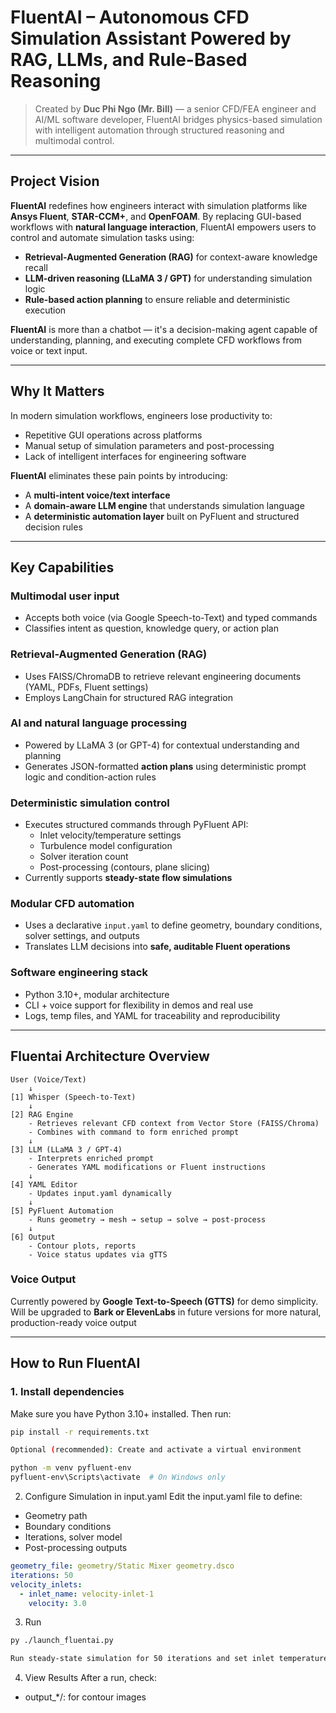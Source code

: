 # FluentAI – Autonomous CFD Simulation Assistant Powered by RAG, LLMs, and Rule-Based Reasoning

> Created by **Duc Phi Ngo (Mr. Bill)** — a senior CFD/FEA engineer and AI/ML software developer, FluentAI bridges physics-based simulation with intelligent automation through structured reasoning and multimodal control.

---

## Project Vision

**FluentAI** redefines how engineers interact with simulation platforms like **Ansys Fluent**, **STAR-CCM+**, and **OpenFOAM**. By replacing GUI-based workflows with **natural language interaction**, FluentAI empowers users to control and automate simulation tasks using:

- **Retrieval-Augmented Generation (RAG)** for context-aware knowledge recall  
- **LLM-driven reasoning (LLaMA 3 / GPT)** for understanding simulation logic  
- **Rule-based action planning** to ensure reliable and deterministic execution  

**FluentAI** is more than a chatbot — it's a decision-making agent capable of understanding, planning, and executing complete CFD workflows from voice or text input.

---

## Why It Matters

In modern simulation workflows, engineers lose productivity to:
- Repetitive GUI operations across platforms
- Manual setup of simulation parameters and post-processing
- Lack of intelligent interfaces for engineering software

**FluentAI** eliminates these pain points by introducing:
- A **multi-intent voice/text interface**
- A **domain-aware LLM engine** that understands simulation language
- A **deterministic automation layer** built on PyFluent and structured decision rules

---

## Key Capabilities

### Multimodal user input
- Accepts both voice (via Google Speech-to-Text) and typed commands
- Classifies intent as question, knowledge query, or action plan

### Retrieval-Augmented Generation (RAG)
- Uses FAISS/ChromaDB to retrieve relevant engineering documents (YAML, PDFs, Fluent settings)
- Employs LangChain for structured RAG integration

### AI and natural language processing
- Powered by LLaMA 3 (or GPT-4) for contextual understanding and planning
- Generates JSON-formatted **action plans** using deterministic prompt logic and condition-action rules

### Deterministic simulation control
- Executes structured commands through PyFluent API:
  - Inlet velocity/temperature settings
  - Turbulence model configuration
  - Solver iteration count
  - Post-processing (contours, plane slicing)
- Currently supports **steady-state flow simulations**

### Modular CFD automation
- Uses a declarative `input.yaml` to define geometry, boundary conditions, solver settings, and outputs
- Translates LLM decisions into **safe, auditable Fluent operations**

### Software engineering stack
- Python 3.10+, modular architecture
- CLI + voice support for flexibility in demos and real use
- Logs, temp files, and YAML for traceability and reproducibility

---

## Fluentai Architecture Overview
```
User (Voice/Text)
    ↓
[1] Whisper (Speech-to-Text)
    ↓
[2] RAG Engine
    - Retrieves relevant CFD context from Vector Store (FAISS/Chroma)
    - Combines with command to form enriched prompt
    ↓
[3] LLM (LLaMA 3 / GPT-4)
    - Interprets enriched prompt
    - Generates YAML modifications or Fluent instructions
    ↓
[4] YAML Editor
    - Updates input.yaml dynamically
    ↓
[5] PyFluent Automation
    - Runs geometry → mesh → setup → solve → post-process
    ↓
[6] Output
    - Contour plots, reports
    - Voice status updates via gTTS
```
### Voice Output
Currently powered by **Google Text-to-Speech (GTTS)** for demo simplicity.
Will be upgraded to **Bark or ElevenLabs** in future versions for more natural, production-ready voice output

---

## How to Run FluentAI

### 1. Install dependencies

Make sure you have Python 3.10+ installed. Then run:

```bash
pip install -r requirements.txt

Optional (recommended): Create and activate a virtual environment

python -m venv pyfluent-env
pyfluent-env\Scripts\activate  # On Windows only

```
2. Configure Simulation in input.yaml
Edit the input.yaml file to define:

- Geometry path
- Boundary conditions
- Iterations, solver model
- Post-processing outputs

```yaml
geometry_file: geometry/Static Mixer geometry.dsco
iterations: 50
velocity_inlets:
  - inlet_name: velocity-inlet-1
    velocity: 3.0
```
3. Run 
```bash
py ./launch_fluentai.py

Run steady-state simulation for 50 iterations and set inlet temperature to 300 K
```
4. View Results
After a run, check:
- output_*/: for contour images

